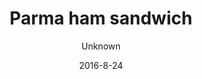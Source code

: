---
title: 'Parma ham sandwich'
description: 'Organic homemade whole-grain bun with artichoke cream, lettuce, parma or serrano ham, and fresh tomato. '
color: '#ffffff'
price: '60'
size: '1'
meta:
    id: 061bd30824f32dc77befd6104d8ef02c304d6fa7
    parentId: f20f57fa9c3d8bff0902cfb33f350091a3a48d51
    language: en
date: '2016-8-24'
author: Unknown
---
